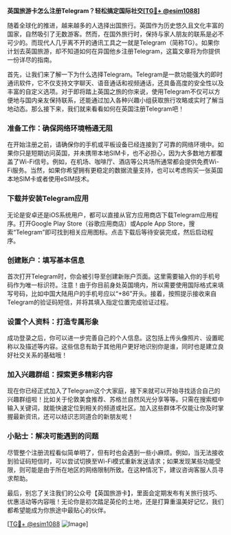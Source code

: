 **英国旅游卡怎么注册Telegram？轻松搞定国际社交[[TG💪+ @esim1088](https://t.me/s/esim1088)]**

随着全球化的推进，越来越多的人选择出国旅行。英国作为历史悠久且文化丰富的国家，自然吸引了无数游客。然而，在国外旅行时，保持与家人朋友的联系是必不可少的。而现代人几乎离不开的通讯工具之一就是Telegram（简称TG）。如果你计划去英国旅游，却不知道如何在异国他乡注册Telegram，这篇文章将为你提供一份详尽的指南。

首先，让我们来了解一下为什么选择Telegram。Telegram是一款功能强大的即时通讯软件，它不仅支持文字聊天、语音通话和视频通话，还具备高度的安全性以及丰富的自定义选项。对于即将踏上英国之旅的你来说，使用Telegram不仅可以方便地与国内亲友保持联系，还能通过加入各种兴趣小组获取旅行攻略或实时了解当地动态。那么接下来，我们就来看看如何在英国注册Telegram吧！

### 准备工作：确保网络环境畅通无阻

在开始注册之前，请确保你的手机或平板设备已经连接到了可靠的网络环境中。如果你只是短期访问英国，并未携带本地SIM卡，也不必担心，因为大多数地方都覆盖了Wi-Fi信号。例如，在机场、咖啡厅、酒店等公共场所通常都会提供免费Wi-Fi服务。当然，如果你希望拥有更稳定的数据流量支持，也可以考虑购买一张英国本地SIM卡或者使用eSIM技术。

### 下载并安装Telegram应用

无论是安卓还是iOS系统用户，都可以直接从官方应用商店下载Telegram应用程序。打开Google Play Store（谷歌应用商店）或Apple App Store，搜索“Telegram”即可找到相关应用图标。点击下载后等待安装完成，然后启动程序。

### 创建账户：填写基本信息

首次打开Telegram时，你会被引导至创建新账户页面。这里需要输入你的手机号码作为唯一标识符。注意！由于你目前身处英国境内，所以需要使用国际格式来填写号码，比如中国大陆用户的手机号应以“+86”开头。接着，按照提示接收来自Telegram的验证码短信，并将其填入指定位置完成验证过程。

### 设置个人资料：打造专属形象

成功登录之后，你可以进一步完善自己的个人信息。这包括上传头像照片、设置昵称以及描述等内容。这些信息有助于其他用户更好地识别你是谁，同时也是建立良好社交关系的基础哦！

### 加入兴趣群组：探索更多精彩内容

现在你已经正式加入了Telegram这个大家庭，接下来就可以开始寻找适合自己的兴趣群组啦！比如关于伦敦美食推荐、苏格兰自然风光分享等等。只需在搜索框中输入关键词，就能快速定位到相关的频道或社区。加入这些群体不仅能让你及时掌握最新资讯，还可以结识志同道合的新朋友呢！

### 小贴士：解决可能遇到的问题

尽管整个注册流程看似简单明了，但有时也会遇到一些小麻烦。例如，当无法接收到验证码短信时，可以尝试切换至Wi-Fi模式重新发送请求；如果发现某些功能受限，则可能是由于所在地区的网络限制所致。在这种情况下，建议咨询客服人员寻求帮助。

最后，别忘了关注我们的公众号【英国旅游卡】，里面会定期发布有关旅行技巧、优惠活动等内容哦！无论你是初次踏足英伦的土地，还是打算重温美好记忆，我们都希望能成为你旅途中最贴心的伙伴。

[[TG💪+ @esim1088](https://t.me/s/esim1088) ![Image](https://i.postimg.cc/4NQfJmqS/Snipaste-2025-05-13-00-14-12.png)]